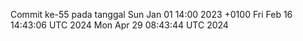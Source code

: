 Commit ke-55 pada tanggal Sun Jan 01 14:00 2023 +0100
Fri Feb 16 14:43:06 UTC 2024
Mon Apr 29 08:43:44 UTC 2024

